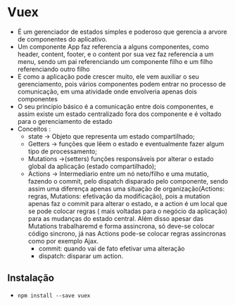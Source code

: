 # Vuex

- É um gerenciador de estados simples e poderoso que gerencia a arvore de componentes do aplicativo.
- Um componente App faz referencia a alguns componentes, como header, content, footer, e o content por sua vez faz referencia a um menu, sendo um pai referenciando um componente filho e um filho referenciando outro filho
- E como a aplicação pode crescer muito, ele vem auxiliar o seu gerenciamento, pois vários componentes podem entrar no processo de comunicação, em uma atividade onde envolveria apenas dois componentes
- O seu principio básico é a comunicação entre dois componentes, e assim existe um estado centralizado fora dos componente e é voltado para o gerenciamento de estado
- Conceitos : 
    - state -> Objeto que representa um estado compartilhado; 
    - Getters -> funções que lêem o estado e eventualmente fazer algum tipo de processamento;
    - Mutations ->(setters) funções responsáveis por alterar o estado global da aplicação (estado compartilhado);
    - Actions -> Intermediario entre um nó neto/filho e uma mutatio, fazendo o commit, pelo dispatch disparado pelo componente, sendo assim uma diferença apenas uma situação de organização(Actions: regras, Mutations: efetivação da modificação), pois a mutation apenas faz o commit para alterar o estado, e a action é um local que se pode colocar regras ( mais voltadas para o negócio da aplicação) para as mudanças do estado central. Além disso apesar das Mutations trabalharemd e forma assincrona, só deve-se colocar código sincrono, já nas Actions pode-se colocar regras assincronas como por exemplo Ajax.
        - commit: quando vai de fato efetivar uma alteração 
        - dispatch: disparar um action.
## Instalação
- `npm install --save vuex`
 